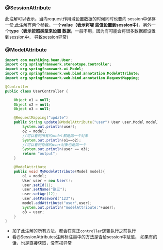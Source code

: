 ### @SessionAttribute

此注解可以表示，当向request作用域设置数据的时候同时也要向
session中保存一份,此注解有两个参数，一个**value（表示将哪
些值设置到session中）**，另外一个**type（表示按照类型来设置
数据**，一般不用，因为有可能会将很多数据都设置到session中，
导致session异常）


### @ModelAttribute
````java
import com.mashibing.bean.User;
import org.springframework.stereotype.Controller;
import org.springframework.ui.Model;
import org.springframework.web.bind.annotation.ModelAttribute;
import org.springframework.web.bind.annotation.RequestMapping;

@Controller
public class UserController {

    Object o1 = null;
    Object o2 = null;
    Object o3 = null;

    @RequestMapping("update")
    public String update(@ModelAttribute("user") User user,Model model){
        System.out.println(user);
        o2 = model;
        //可以看到所有的model都是同一个对象
        System.out.println(o1==o2);
        //可以看到存储的user对象也是同一个
        System.out.println(user == o3);
        return "output";
    }

    @ModelAttribute
    public void MyModelAttribute(Model model){
        o1 = model;
        User user = new User();
        user.setId(1);
        user.setName("张三");
        user.setAge(12);
        user.setPassword("123");
        model.addAttribute("user",user);
        System.out.println("modelAttribute:"+user);
        o3 = user;
    }
}
````
- 加了此注解的所有方法，都会在真正`controller`逻辑执行之前执行
- 看@SessionAttributes注解标注类中的方法是否给session中赋值，
如果有的话，也是直接获取，没有报异常
